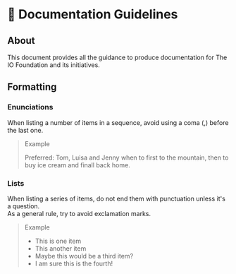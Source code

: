 # 🚧 Documentation Guidelines

## About

This document provides all the guidance to produce documentation for The IO Foundation and its initiatives.

## Formatting

### Enunciations

When listing a number of items in a sequence, avoid using a coma (,) before the last one.

> Example
>
> Preferred: Tom, Luisa and Jenny when to first to the mountain, then to buy ice cream and finall back home.

### Lists

When listing a series of items, do not end them with punctuation unless it's a question.\
As a general rule, try to avoid exclamation marks.

> Example
>
> * This is one item
> * This another item
> * Maybe this would be a third item?
> * I am sure this is the fourth!

## &#x20;



